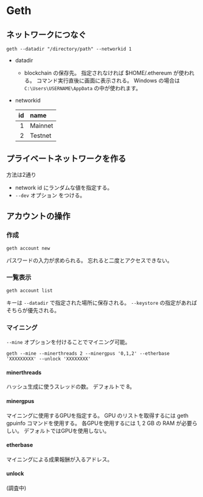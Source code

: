 # Geth

## ネットワークにつなぐ

```
geth --datadir "/directory/path" --networkid 1
```

* datadir
    * blockchain の保存先。 指定されなければ $HOME/.ethereum が使われる。 コマンド実行直後に画面に表示される。
    Windows の場合は `C:\Users\USERNAME\AppData` の中が使われます。
* networkid  

    | id | name |
    |--:|:--|
    | 1 | Mainnet |
    | 2 | Testnet |


## プライベートネットワークを作る

方法は2通り

* network id にランダムな値を指定する。
* `--dev` オプション をつける。

## アカウントの操作

### 作成

```
geth account new
```

パスワードの入力が求められる。 忘れると二度とアクセスできない。

### 一覧表示

```
geth account list
```

キーは `--datadir` で指定された場所に保存される。 `--keystore` の指定があればそちらが優先される。

### マイニング

`--mine` オプションを付けることでマイニング可能。

```
geth --mine --minerthreads 2 --minergpus '0,1,2' --etherbase 'XXXXXXXXX' --unlock 'XXXXXXXX'
```

#### minerthreads

ハッシュ生成に使うスレッドの数。 デフォルトで 8。

#### minergpus

マイニングに使用するGPUを指定する。
GPU のリストを取得するには geth gpuinfo コマンドを使用する。
各GPUを使用するには 1, 2 GB の RAM が必要らしい。
デフォルトではGPUを使用しない。

#### etherbase

マイニングによる成果報酬が入るアドレス。

#### unlock

(調査中)
